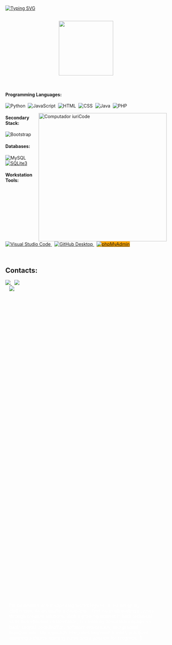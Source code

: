 <br>

[![Typing SVG](https://readme-typing-svg.herokuapp.com?font=Fira+Code&weight=300&size=50&duration=4000&pause=1000&color=skyblue&center=true&vCenter=true&random=false&width=1000&lines=Hello%2C+my+name+is+Eduardo;I'm+18+years+old;I'm+a+Software+Developer;;Welcome%3A)](https://git.io/typing-svg)
<br><br>


<div style="position: absolute; top: 50%; left: 50%; transform: translate(-50%, -50%); color: white;">
  <p>I'm passionate about exploring technology to tackle intriguing challenges. As an amateur developer, I find joy in unraveling puzzles through creative solutions. With a growing interest in both technical skills and effective collaboration, I'm learning about team dynamics, basic project coordination, software exploration, and gradual improvement. My approach integrates beginner-friendly practices, ensuring a steady learning curve and a passion for progress. 🚀</p>
  </div>
<div align="center">
  
<img height="170em" src="https://github-readme-stats.vercel.app/api/top-langs/?username=EDUARDONEVES120206&layout=compact&langs_count=7&theme=dracula">


  
</div>


 &nbsp;
 &nbsp;
 
#### Programming Languages:

![Python](https://img.shields.io/badge/Python-14354C?style=for-the-badge&logo=python&logoColor=white)&nbsp;
![JavaScript](https://img.shields.io/badge/JavaScript-F7DF1E?style=for-the-badge&logo=javascript&logoColor=black)&nbsp;
![HTML](https://img.shields.io/badge/HTML5-E34F26?style=for-the-badge&logo=html5&logoColor=white)&nbsp;
![CSS](https://img.shields.io/badge/CSS3-1572B6?style=for-the-badge&logo=css3&logoColor=white)&nbsp;
![Java](https://img.shields.io/badge/java-%23ED8B00.svg?style=for-the-badge&logo=openjdk&logoColor=white)&nbsp;
![PHP](https://img.shields.io/badge/php-%23777BB4.svg?style=for-the-badge&logo=php&logoColor=white)&nbsp;    

 <img src="https://raw.githubusercontent.com/MicaelliMedeiros/micaellimedeiros/master/image/computer-illustration.png" min-width="400px" max-width="400px" width="400px" align="right" alt="Computador iuriCode">


#### Secondary Stack:

![Bootstrap](https://img.shields.io/badge/bootstrap-%238511FA.svg?style=for-the-badge&logo=bootstrap&logoColor=white)&nbsp;  

#### Databases:

![MySQL](https://img.shields.io/badge/mysql-4479A1.svg?style=for-the-badge&logo=mysql&logoColor=white)&nbsp;
[![SQLite3](https://img.shields.io/badge/SQLite3-%23003B57.svg?style=for-the-badge&logo=sqlite&logoColor=white)](https://www.sqlite.org/index.html)&nbsp;



#### Workstation Tools:

<a href="https://code.visualstudio.com/">
  <img src="https://img.shields.io/badge/Visual%20Studio%20Code-007ACC.svg?style=for-the-badge&logo=visual-studio-code&logoColor=white" alt="Visual Studio Code">
</a>
&nbsp;
<a href="https://desktop.github.com/">
  <img src="https://img.shields.io/badge/GitHub%20Desktop-181717.svg?style=for-the-badge&logo=github&logoColor=white" alt="GitHub Desktop">
</a>
&nbsp;
<a href="https://www.phpmyadmin.net/">
  <img src="https://img.shields.io/badge/phpMyAdmin-%2343853D.svg?style=for-the-badge&logo=phpmyadmin&logoColor=white" alt="phpMyAdmin" style="background-color: orange;">
</a>


&nbsp;
&nbsp;

## Contacts:

<div>
  <a href="https://wa.me/5511998652718">
    <img src="https://img.shields.io/badge/WhatsApp-%25C4%2591B9F9.svg?&style=for-the-badge&logo=whatsapp&logoColor=white">
  </a>
  &nbsp;
  <a href="https://www.linkedin.com/in/eduardo-neves-5227952b4/">
    <img src="https://img.shields.io/badge/linkedin-%230077B5.svg?style=for-the-badge&logo=linkedin&logoColor=white">
  </a>
</div>

</div>&nbsp;&nbsp;
 

  
  
<img src="https://camo.githubusercontent.com/ce26eeddc72e80f3706363df1eedfdeb81905fe41fd9933e4299464ab13faebb/68747470733a2f2f63617073756c652d72656e6465722e76657263656c2e6170702f6170693f747970653d776176696e6726636f6c6f723d384630443837266865696768743d3132302673656374696f6e3d666f6f746572"/>
